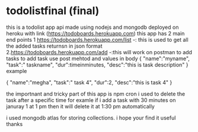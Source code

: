 # todolistfinal (final)

this is a todolist app api made using nodejs and mongodb deployed on heroku with link (https://todoboards.herokuapp.com) this app has 2 main end points 1 https://todoboards.herokuapp.com/list -: this is used to get all the added tasks returnsn in json format 2.https://todoboards.herokuapp.com/add -:this will work on postman to add tasks to add task use post mehtod and values in body { "name":"myname", "task":" taskname", "dur":timeinminutes, "desc":"this is task description" } example

{ "name":"megha", "task":" task 4", "dur":2, "desc":"this is task 4" }

the importnant and tricky part of this app is npm cron i used to delete the task after a specific time for examle if i add a task with 30 minutes on januray 1 at 1 pm then it will delete it at 1:30 pm automatically

i used mongodb atlas for storing collections. i hope your find it useful thanks
